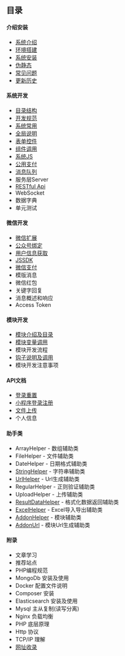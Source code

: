 ## 目录

#### 介绍安装

- [系统介绍](../../README.md)
- [环境搭建](start-environment.md)
- [系统安装](start-installation.md)
- [伪静态](start-rewrite.md)
- [常见问题](start-issue.md)
- [更新历史](start-update-log.md)

#### 系统开发

- [目录结构](sys-catalog.md)
- [开发规范](sys-exploit.md)
- [系统常用](sys-method.md)
- [全局说明](sys-global-description.md)
- [表单控件](sys-widget.md)
- [组件调用](sys-subassembly.md)
- [系统JS](sys-js-method.md)
- [公用支付](sys-payment.md)
- [消息队列](sys-queue.md)
- 服务层Server
- [RESTful Api](sys-restful-api.md)
- WebSocket
- 数据字典
- 单元测试

#### 微信开发

- [微信扩展](wechat-extend.md)
- [公众号绑定](wechat-binding.md)
- [用户信息获取](wechat-userinfo.md)
- [JSSDK](wechat-jssdk.md)
- [微信支付](wechat-payment.md)
- 模版消息
- 微信红包
- 关键字回复
- 消息概述和响应
- Access Token

#### 模块开发

- [模块介绍及目录](addon-introduce-catalog.md)
- [模块变量调用](addon-variable.md)
- 模块开发流程
- [钩子说明及调用](addon-hook.md)
- 模块开发注意事项

#### API文档

- [登录重置](api-login.md)
- [小程序登录注册](api-mini-program.md)
- [文件上传](api-upload.md)
- 个人信息

#### 助手类

- ArrayHelper - 数组辅助类
- FileHelper - 文件辅助类
- DateHelper - 日期格式辅助类
- [StringHelper](helper-string.md) - 字符串辅助类
- [UrlHelper](helper-url.md) - Url生成辅助类
- RegularHelper - 正则验证辅助类
- UploadHelper - 上传辅助类
- [ResultDataHelper](helper-result-data.md) - 格式化数据返回辅助类
- [ExcelHelper](helper-excel.md) - Excel导入导出辅助类
- [AddonHelper](helper-addon.md) - 模块辅助类
- [AddonUrl](helper-addon-url.md) - 模块Url生成辅助类

#### 附录

- 文章学习
- 推荐站点
- PHP编程规范
- MongoDb 安装及使用
- Docker 配置文件说明
- Composer 安装
- Elasticsearch 安装及使用
- Mysql 主从复制(读写分离)
- Nginx 负载均衡
- PHP 底层原理
- Http 协议
- TCP/IP 理解
- [网址收录](append-website.md)
